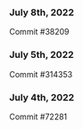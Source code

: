 ### July 8th, 2022

Commit #38209

### July 5th, 2022

Commit #314353


### July 4th, 2022

Commit #72281
